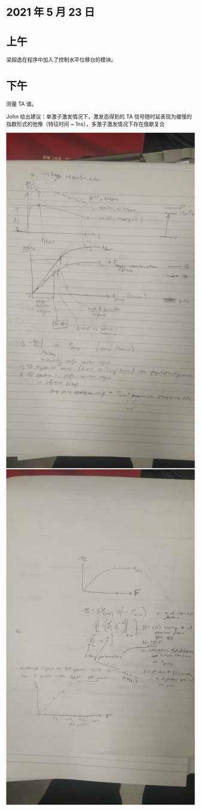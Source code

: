 # 2021 年 5 月 23 日
# 上午
梁超逸在程序中加入了控制水平位移台的模块。

# 下午
测量 TA 谱。

John 给出建议：单激子激发情况下，激发态得到的 TA 信号随时延表现为缓慢的指数形式的弛豫（特征时间 ~ 1ns），多激子激发情况下存在俄歇复合

![](20210523-Notes-by-John-1.jpg)
![](20210523-Notes-by-John-2.jpg)